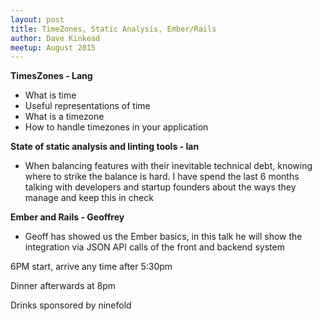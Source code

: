 ```yaml
---
layout: post
title: TimeZones, Static Analysis, Ember/Rails
author: Dave Kinkead
meetup: August 2015
---
```



**TimesZones - Lang**

  - What is time
  - Useful representations of time
  - What is a timezone
  - How to handle timezones in your application

**State of static analysis and linting tools - Ian**

  - When balancing features with their inevitable technical debt, knowing where to strike the balance is hard. I have spend the last 6 months talking with developers and startup founders about the ways they manage and keep this in check 

**Ember and Rails - Geoffrey**

  - Geoff has showed us the Ember basics, in this talk he will show the integration via JSON API calls of the front and backend system


6PM start, arrive any time after 5:30pm

Dinner afterwards at 8pm

Drinks sponsored by ninefold